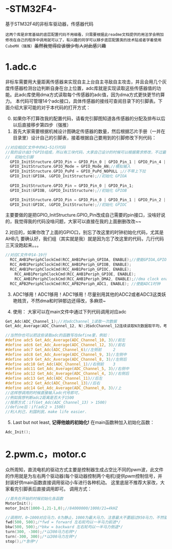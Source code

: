 # -STM32F4-
基于STM32F4的非标车驱动器，传感器代码

`这两个库是非常基础的底层配置代码不用细看，只需要根据此readme文档提供的用法学会稍加修改在自己的程序中调用就可以了，有兴趣的同学可以移步底层配置类的技术贴或者学着使用CubeMX（强推）`~~虽然我觉得应该很少有人对此感兴趣~~

# 1.adc.c
非标车需要用大量距离传感器来实现自主上台自主寻敌自主攻击，并且会用几个灰度传感器检测台边判断自身在台上位置，adc库就是实现读取这些传感器值的功能。此adc库使用dma方式读取每个传感器的adc值，因为dma方式更快更节约算力。
本代码可管理14个adc接口，具体传感器的接线可查阅目录下的引脚表。下面介绍大家可能的对于本代码的打开方式：

0. 如果你不打算改我的配置代码，请看完引脚图知道各传感器的分配及排布以后以后直接移步第四步（强推）
1. 首先大家需要根据机械设计图确定传感器的数量，然后根据芯片手册（一并在目录里）设计自己的引脚表，接着根据自己要用到的引脚修改下列代码：
```C
//对应相应C文件中的41~51行代码
//我的设计由3个GPIO组成，所以有三块代码，大家自己设计的时候可以根据需求修改，不过最偷懒的方法就是直接用我的~~
//	初始化引脚		
  GPIO_InitStructure.GPIO_Pin = GPIO_Pin_0 | GPIO_Pin_1 | GPIO_Pin_4 | GPIO_Pin_5 | GPIO_Pin_6 | GPIO_Pin_7;//PA0-7 通道0-7
  GPIO_InitStructure.GPIO_Mode = GPIO_Mode_AN;//模拟输入
  GPIO_InitStructure.GPIO_PuPd = GPIO_PuPd_NOPULL ;//不带上下拉
  GPIO_Init(GPIOA, &GPIO_InitStructure);//初始化 GPIOA
 
  GPIO_InitStructure.GPIO_Pin = GPIO_Pin_0 | GPIO_Pin_1;
  GPIO_Init(GPIOB, &GPIO_InitStructure);//初始化 GPIOB

  GPIO_InitStructure.GPIO_Pin = GPIO_Pin_0 | GPIO_Pin_1 | GPIO_Pin_2 | GPIO_Pin_3 | GPIO_Pin_4 | GPIO_Pin_5;
  GPIO_Init(GPIOC, &GPIO_InitStructure);//初始化 GPIOC
```
主要要做的是把GPIO_InitStructure.GPIO_Pin改成自己需要的pin接口，没啥好说的，我觉得我的代码没啥问题，大家可以直接在我的上面删删改改~~

2.对应的，如果你改了上面的GPIO口，别忘了改这里的时钟初始化代码，尤其是 AHB几 要确认好，我们组（其实就是我）就是因为忘了改这里的代码，几行代码三天没跑起来。。。
```C
//对应C文件中14-19行
  RCC_AHB1PeriphClockCmd(RCC_AHB1Periph_GPIOA, ENABLE);//使能GPIOA,GPIOB,GPIOC，GPIOE时钟
  RCC_AHB1PeriphClockCmd(RCC_AHB1Periph_GPIOB, ENABLE);
  RCC_AHB1PeriphClockCmd(RCC_AHB1Periph_GPIOC, ENABLE);
	RCC_AHB1PeriphClockCmd(RCC_AHB1Periph_GPIOE, ENABLE);
	RCC_AHB1PeriphClockCmd(RCC_AHB1Periph_DMA2, ENABLE);//dma clock enable
  RCC_APB2PeriphClockCmd(RCC_APB2Periph_ADC1, ENABLE); //使能ADC1时钟
```

3. ADC1够用！ADC1够用！ADC1够用！尽量别用其他的ADC2或者ADC3这类妖艳贱货，不然dma和时钟那边还得改，多麻烦~

4. 使用：
大家可以在main文件中通过下列代码调用对应adc
```C
Get_Adc(ADC_Channel_1);//对adcChannel_1读取一次数据
Get_Adc_Average(ADC_Channel_12, N);对adcChannel_12连续读取N次数据取平均，考虑到采样时间与采样精度之间的trade off，一般N取3~5即可

//当然你也可以把这些读取adc的函数写在define里，例如：
#define adc5 Get_Adc_Average(ADC_Channel_10, 3)//前左
#define adc6 Get_Adc_Average(ADC_Channel_12, 3)//前右
#define adc7 Get_Adc(ADC_Channel_6)//左侧前     2
#define adc8 Get_Adc_Average(ADC_Channel_9, 3)//左侧中
#define adc9 Get_Adc_Average(ADC_Channel_8, 3)//左侧后
#define adc10 Get_Adc(ADC_Channel_1)//右侧前    3
#define adc11 Get_Adc_Average(ADC_Channel_5, 3)//右侧中
#define adc12 Get_Adc_Average(ADC_Channel_4, 3)//右侧后
#define adc13 Get_Adc(ADC_Channel_11)//后左
#define adc2 Get_Adc(ADC_Channel_13)//后右
#define adc14 Get_Adc_Average(ADC_Channel_0, 3)//上
//这样想调用的时候直接输入adc代号即可，
//例如我想判断adc2距离是否大于1500
//按原方式：if(Get_Adc(ADC_Channel_13) > 1500)
//define后：if(adc2 > 1500)
//利人利己，利国利民，make life easier.
```
5. Last but not least,  **记得他娘的初始化!** 在main函数种加入初始化函数：
```C
Adc_Init();
```

# 2.pwm.c，motor.c
众所周知，直流电机的驱动方式主要是控制器生成占空比不同的pwm波，此文件的作用就是为左右两个驱动器(每个驱动器控制两个电机)提供pwm控制信号，并封装好供main函数直接调用驱动小车进行各种机动。
这里底层不推荐大家改，大家看完引脚表后直接调用即可。
调用方式：
```C
//首先在开始的时候初始化各函数
MotorInit();
motor_Init(1000-1,21-1,0);//84000000/1000/21=4kHZ

//调用时，0~1000对应马力，0为静止，1000为最大马力，注意最大不要超过950马力，不然驱动可能会出问题
fwd(500, 500);/*fwd = forward 左右轮均以一半马力前进*/
bkw(500, 500);/*bkw = backward 左右轮均以一半马力倒退*/
turn(300, -300);/*以300马力右转*/
turn(-300, 300);/*以300马力左转*/
stop();/*急停*/
```
